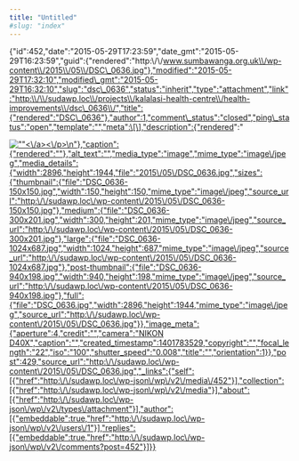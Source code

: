 ```yaml
---
title: "Untitled"
#slug: "index"
---
```


{"id":452,"date":"2015-05-29T17:23:59","date\_gmt":"2015-05-29T16:23:59","guid":{"rendered":"http:\\/\\/www.sumbawanga.org.uk\\/wp-content\\/2015\\/05\\/DSC\_0636.jpg"},"modified":"2015-05-29T17:32:10","modified\_gmt":"2015-05-29T16:32:10","slug":"dsc\_0636","status":"inherit","type":"attachment","link":"http:\\/\\/sudawp.loc\\/projects\\/kalalasi-health-centre\\/health-improvements\\/dsc\_0636\\/","title":{"rendered":"DSC\_0636"},"author":1,"comment\_status":"closed","ping\_status":"open","template":"","meta":\[\],"description":{"rendered":"

[![\"\"](\"http:\/\/sudawp.loc\/wp-content\/2015\/05\/DSC_0636-300x201.jpg\")<\\/a><\\/p>\\n"},"caption":{"rendered":""},"alt\_text":"","media\_type":"image","mime\_type":"image\\/jpeg","media\_details":{"width":2896,"height":1944,"file":"2015\\/05\\/DSC\_0636.jpg","sizes":{"thumbnail":{"file":"DSC\_0636-150x150.jpg","width":150,"height":150,"mime\_type":"image\\/jpeg","source\_url":"http:\\/\\/sudawp.loc\\/wp-content\\/2015\\/05\\/DSC\_0636-150x150.jpg"},"medium":{"file":"DSC\_0636-300x201.jpg","width":300,"height":201,"mime\_type":"image\\/jpeg","source\_url":"http:\\/\\/sudawp.loc\\/wp-content\\/2015\\/05\\/DSC\_0636-300x201.jpg"},"large":{"file":"DSC\_0636-1024x687.jpg","width":1024,"height":687,"mime\_type":"image\\/jpeg","source\_url":"http:\\/\\/sudawp.loc\\/wp-content\\/2015\\/05\\/DSC\_0636-1024x687.jpg"},"post-thumbnail":{"file":"DSC\_0636-940x198.jpg","width":940,"height":198,"mime\_type":"image\\/jpeg","source\_url":"http:\\/\\/sudawp.loc\\/wp-content\\/2015\\/05\\/DSC\_0636-940x198.jpg"},"full":{"file":"DSC\_0636.jpg","width":2896,"height":1944,"mime\_type":"image\\/jpeg","source\_url":"http:\\/\\/sudawp.loc\\/wp-content\\/2015\\/05\\/DSC\_0636.jpg"}},"image\_meta":{"aperture":4,"credit":"","camera":"NIKON D40X","caption":"","created\_timestamp":1401783529,"copyright":"","focal\_length":"22","iso":"100","shutter\_speed":"0.008","title":"","orientation":1}},"post":429,"source\_url":"http:\\/\\/sudawp.loc\\/wp-content\\/2015\\/05\\/DSC\_0636.jpg","\_links":{"self":\[{"href":"http:\\/\\/sudawp.loc\\/wp-json\\/wp\\/v2\\/media\\/452"}\],"collection":\[{"href":"http:\\/\\/sudawp.loc\\/wp-json\\/wp\\/v2\\/media"}\],"about":\[{"href":"http:\\/\\/sudawp.loc\\/wp-json\\/wp\\/v2\\/types\\/attachment"}\],"author":\[{"embeddable":true,"href":"http:\\/\\/sudawp.loc\\/wp-json\\/wp\\/v2\\/users\\/1"}\],"replies":\[{"embeddable":true,"href":"http:\\/\\/sudawp.loc\\/wp-json\\/wp\\/v2\\/comments?post=452"}\]}}](http:\/\/sudawp.loc\/wp-content\/2015\/05\/DSC_0636.jpg)